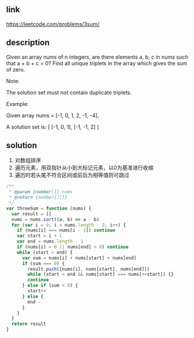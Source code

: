 ## link

https://leetcode.com/problems/3sum/

## description

Given an array nums of n integers, are there elements a, b, c in nums such that a + b + c = 0? Find all unique triplets in the array which gives the sum of zero.

Note:

The solution set must not contain duplicate triplets.

Example:

Given array nums = [-1, 0, 1, 2, -1, -4],

A solution set is:
[
  [-1, 0, 1],
  [-1, -1, 2]
]

## solution

1. 对数组排序
2. 遍历元素，用双指针从小到大标记元素，以0为基准进行收缩
3. 遍历时若头尾不符合区间或前后为相等值则可跳过

```javascript
/**
 * @param {number[]} nums
 * @return {number[][]}
 */
var threeSum = function (nums) {
  var result = []
  nums = nums.sort((a, b) => a - b)
  for (var i = 0; i < nums.length - 2; i++) {
    if (nums[i] === nums[i - 1]) continue
    var start = i + 1
    var end = nums.length - 1
    if (nums[i] > 0 || nums[end] < 0) continue
    while (start < end) {
      var sum = nums[i] + nums[start] + nums[end]
      if (sum === 0) {
        result.push([nums[i], nums[start], nums[end]])
        while (start < end && nums[start] === nums[++start]) {}
        continue
      } else if (sum < 0) {
        start++
      } else {
        end--
      }
    }
  }
  return result
}
```
